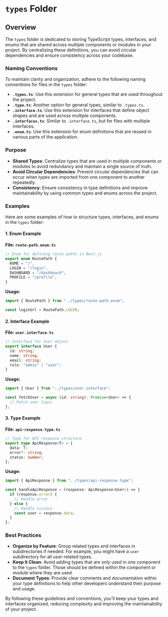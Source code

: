 # `types` Folder

## Overview

The `types` folder is dedicated to storing TypeScript types, interfaces, and enums that are shared across multiple components or modules in your project. By centralizing these definitions, you can avoid circular dependencies and ensure consistency across your codebase.

### Naming Conventions

To maintain clarity and organization, adhere to the following naming conventions for files in the `types` folder:

- **`.types.ts`**: Use this extension for general types that are used throughout the project.
- **`.type.ts`**: Another option for general types, similar to `.types.ts`.
- **`.interface.ts`**: Use this extension for interfaces that define object shapes and are used across multiple components.
- **`.interfaces.ts`**: Similar to `.interface.ts`, but for files with multiple interfaces.
- **`.enum.ts`**: Use this extension for enum definitions that are reused in various parts of the application.

### Purpose

- **Shared Types**: Centralize types that are used in multiple components or modules to avoid redundancy and maintain a single source of truth.
- **Avoid Circular Dependencies**: Prevent circular dependencies that can occur when types are imported from one component to another repeatedly.
- **Consistency**: Ensure consistency in type definitions and improve maintainability by using common types and enums across the project.

### Examples

Here are some examples of how to structure types, interfaces, and enums in the `types` folder:

#### 1. **Enum Example**

**File: `route-path.enum.ts`**

```typescript
// Enum for defining route paths in Next.js
export enum RoutePath {
  HOME = "/",
  LOGIN = "/login",
  DASHBOARD = "/dashboard",
  PROFILE = "/profile",
}
```

**Usage:**

```typescript
import { RoutePath } from "../types/route-path.enum";

const loginUrl = RoutePath.LOGIN;
```

#### 2. **Interface Example**

**File: `user.interface.ts`**

```typescript
// Interface for User object
export interface User {
  id: string;
  name: string;
  email: string;
  role: "admin" | "user";
}
```

**Usage:**

```typescript
import { User } from "../types/user.interface";

const fetchUser = async (id: string): Promise<User> => {
  // Fetch user logic
};
```

#### 3. **Type Example**

**File: `api-response.type.ts`**

```typescript
// Type for API response structure
export type ApiResponse<T> = {
  data: T;
  error?: string;
  status: number;
};
```

**Usage:**

```typescript
import { ApiResponse } from "../types/api-response.type";

const handleApiResponse = (response: ApiResponse<User>) => {
  if (response.error) {
    // Handle error
  } else {
    // Handle success
    const user = response.data;
  }
};
```

### Best Practices

- **Organize by Feature**: Group related types and interfaces in subdirectories if needed. For example, you might have a `user` subdirectory for all user-related types.
- **Keep It Clean**: Avoid adding types that are only used in one component to the `types` folder. Those should be defined within the component or module where they are used.
- **Document Types**: Provide clear comments and documentation within your type definitions to help other developers understand their purpose and usage.

By following these guidelines and conventions, you'll keep your types and interfaces organized, reducing complexity and improving the maintainability of your project.
